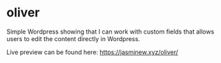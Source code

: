# oliver
Simple Wordpress showing that I can work with custom fields that allows users to edit the content directly in Wordpress.

Live preview can be found here: https://jasminew.xyz/oliver/
